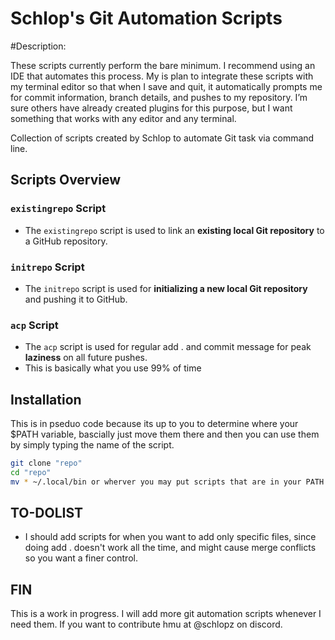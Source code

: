 # Schlop's Git Automation Scripts

#Description:

These scripts currently perform the bare minimum. I recommend using an IDE that automates this process. My is plan to integrate these scripts with my terminal editor so that when I save and quit, it automatically prompts me for commit information, branch details, and pushes to my repository. I’m sure others have already created plugins for this purpose, but I want something that works with any editor and any terminal.

Collection of scripts created by Schlop to automate Git task via command line.

## Scripts Overview

### `existingrepo` Script
- The `existingrepo` script is used to link an **existing local Git repository** to a GitHub repository.

### `initrepo` Script
- The `initrepo` script is used for **initializing a new local Git repository** and pushing it to GitHub.

### `acp` Script
- The `acp` script is used for regular add . and commit message for peak **laziness** on all future pushes.
- This is basically what you use 99% of time

## Installation
This is in pseduo code because its up to you to determine where your $PATH variable, bascially just move them there and then you can use them by simply typing the name of the script.

```sh
git clone "repo"
cd "repo"
mv * ~/.local/bin or wherver you may put scripts that are in your PATH variable.
```

## TO-DOLIST

- I should add scripts for when you want to add only specific files, since doing add . doesn't work all the time, and might cause merge conflicts so you want a finer control.

## FIN
This is a work in progress. I will add more git automation scripts whenever I need them. If you want to contribute hmu at @schlopz on discord.
